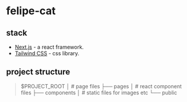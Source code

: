 # felipe-cat

## stack
- [Next.js](https://nextjs.org/) - a react framework.
- [Tailwind CSS](https://tailwindcss.com/) - css library.

## project structure
>$PROJECT_ROOT
>│   # page files
>├── pages
>│   # react component files
>├── components
>│   # static files for images etc
>└── public
